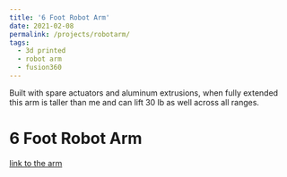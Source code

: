 ```yaml
---
title: '6 Foot Robot Arm'
date: 2021-02-08
permalink: /projects/robotarm/
tags:
  - 3d printed
  - robot arm
  - fusion360
---
```


Built with spare actuators and aluminum extrusions, when fully extended this arm is taller than me and can lift 30 lb as well across all ranges.

6 Foot Robot Arm
======
[link to the arm](https://a360.co/2OacGXY)
